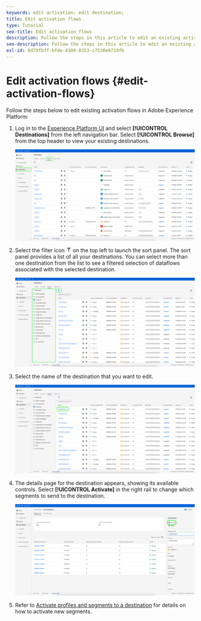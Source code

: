 ```yaml
---
keywords: edit activation; edit destination;
title: Edit activation flows
type: Tutorial
seo-title: Edit activation flows
description: Follow the steps in this article to edit an existing activation flow in Adobe Experience Platform.
seo-description: Follow the steps in this article to edit an existing activation flow in Adobe Experience Platform.
exl-id: 0d79fbff-bfde-4109-8353-c7530e9719fb
---
```

# Edit activation flows {#edit-activation-flows}

Follow the steps below to edit existing activation flows in Adobe Experience Platform: 

1. Log in to the [Experience Platform UI](https://platform.adobe.com/) and select **[!UICONTROL Destinations]** from the left navigation bar. Select **[!UICONTROL Browse]** from the top header to view your existing destinations.

    ![Browse destinations](../assets/ui/edit-activation/browse-destinations.png)

2. Select the filter icon ![Filter-icon](../assets/ui/edit-activation/filter.png) on the top left to launch the sort panel. The sort panel provides a list of all your destinations. You can select more than one destination from the list to see a filtered selection of dataflows associated with the selected destination.

    ![Filter destinations](../assets/ui/edit-activation/filter-destinations.png)

3. Select the name of the destination that you want to edit.

    ![Select destination](../assets/ui/edit-activation/destination-select.png)

4. The details page for the destination appears, showing its available controls. Select **[!UICONTROL Activate]** in the right rail to change which segments to send to the destination.

    ![Destination details](../assets/ui/edit-activation/destination-details.png)

5. Refer to [Activate profiles and segments to a destination](activate-destinations.md) for details on how to activate new segments.

